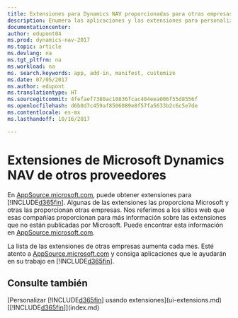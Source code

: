 ```yaml
---
title: Extensiones para Dynamics NAV proporcionadas para otras empresas
description: Enumera las aplicaciones y las extensiones para personalizar Dynamics NAV finanzas proporcionados por otras empresas.
documentationcenter: 
author: edupont04
ms.prod: dynamics-nav-2017
ms.topic: article
ms.devlang: na
ms.tgt_pltfrm: na
ms.workload: na
ms. search.keywords: app, add-in, manifest, customize
ms.date: 07/05/2017
ms.author: edupont
ms.translationtype: HT
ms.sourcegitcommit: 4fefaef7380ac10836fcac404eea006f55d8556f
ms.openlocfilehash: d6b0d7c459af8506089e8f57fa5633b2c6c5e7de
ms.contentlocale: es-mx
ms.lasthandoff: 10/16/2017

---
```

# <a name="microsoft-dynamics-nav-extensions-by-other-providers"></a>Extensiones de Microsoft Dynamics NAV de otros proveedores
En [AppSource.microsoft.com](https://appsource.microsoft.com/), puede obtener extensiones para [!INCLUDE[d365fin](includes/d365fin_md.md)]. Algunas de las extensiones las proporciona Microsoft y otras las proporcionan otras empresas. Nos referimos a los sitios web que esas compañías proporcionan para más información sobre las extensiones que no están publicadas por Microsoft. Puede encontrar esta información en [AppSource.microsoft.com](https://appsource.microsoft.com/en-us/marketplace/apps?product=dynamics-365%3Bdynamics-365-for-financials&page=1).  

La lista de las extensiones de otras empresas aumenta cada mes. Esté atento a [AppSource.microsoft.com](https://appsource.microsoft.com/en-us/marketplace/apps?product=dynamics-365%3Bdynamics-365-for-financials&page=1) y consiga aplicaciones que le ayudarán en su trabajo en [!INCLUDE[d365fin](includes/d365fin_md.md)].  

## <a name="see-also"></a>Consulte también
[Personalizar [!INCLUDE[d365fin](includes/d365fin_md.md)] usando extensiones](ui-extensions.md)  
[[!INCLUDE[d365fin](includes/d365fin_md.md)]](index.md)  

